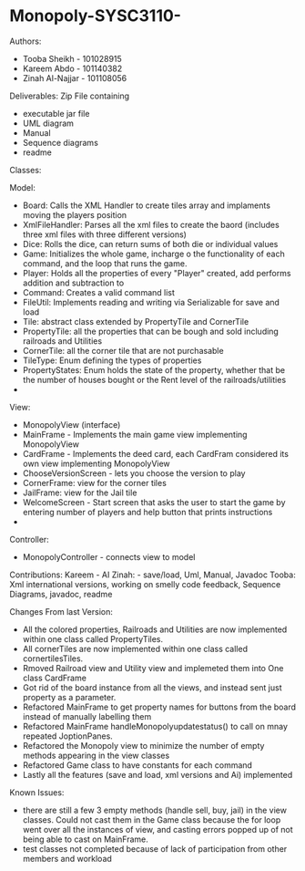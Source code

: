 # Monopoly-SYSC3110-
Authors:
 - Tooba Sheikh - 101028915
 - Kareem Abdo  - 101140382
 - Zinah Al-Najjar - 101108056

Deliverables: 
Zip File containing
 - executable jar file
 - UML diagram
 - Manual
 - Sequence diagrams
 - readme

Classes:

Model:
 - Board: Calls the XML Handler to create tiles array and implaments moving the players position
 - XmlFileHandler: Parses all the xml files to create the baord (includes three xml files with three different versions)
 - Dice: Rolls the dice, can return sums of both die or individual values
 - Game: Initializes the whole game, incharge o the functionality of each command, and the loop that runs the game.  
 - Player: Holds all the properties of every "Player" created, add performs addition and subtraction to 
 - Command: Creates a valid command list 
 - FileUtil: Implements reading and writing via Serializable for save and load
 - Tile: abstract class extended by PropertyTile and CornerTile
 - PropertyTile: all the properties that can be bough and sold including railroads and Utilities
 - CornerTile: all the corner tile that are not purchasable
 - TileType: Enum defining the types of properties
 - PropertyStates: Enum holds the state of the property, whether that be the number of houses bought or the Rent level of the railroads/utilities
 - 
View:
 - MonopolyView (interface)
 - MainFrame - Implements the main game view implementing MonopolyView
 - CardFrame - Implements the deed card, each CardFram considered its own view implementing MonopolyView
 - ChooseVersionScreen - lets you choose the version to play
 - CornerFrame: view for the corner tiles
 - JailFrame: view for the Jail tile
 - WelcomeScreen - Start screen that asks the user to start the game by entering number of players and help button that prints instructions
 - 

Controller:
 - MonopolyController - connects view to model

Contributions:
Kareem - AI
Zinah: - save/load, Uml, Manual, Javadoc
Tooba: Xml international versions, working on smelly code feedback, Sequence Diagrams, javadoc, readme

Changes From last Version: 
 - All the colored properties, Railroads and Utilities are now implemented within one class called PropertyTiles.
 - All cornerTiles are now implemented within one class called cornertilesTiles.
 - Rmoved Railroad view and Utility view and implemeted them into One class CardFrame
 - Got rid of the board instance from all the views, and instead sent just property as a parameter.
 - Refactored MainFrame to get property names for buttons from the board instead of manually labelling them
 - Refactored MainFrame handleMonopolyupdatestatus() to call on mnay repeated JoptionPanes.
 - Refactored the Monopoly view to minimize the number of empty methods appearing in the view classes
 - Refactored Game class to have constants for each command
 - Lastly all the features (save and load, xml versions and Ai) implemented
 
Known Issues: 
 - there are still a few 3 empty methods (handle sell, buy, jail) in the view classes. Could not cast them in the Game class because the for loop went over all the instances of view, and casting errors popped up of not being able to cast on MainFrame. 
 - test classes not completed because of lack of participation from other members and workload
